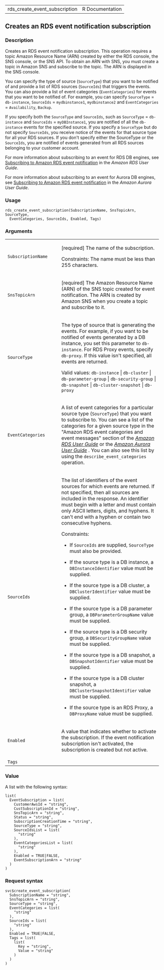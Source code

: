 <table style="width: 100%;">
<tbody>
<tr class="odd">
<td>rds_create_event_subscription</td>
<td style="text-align: right;">R Documentation</td>
</tr>
</tbody>
</table>

## Creates an RDS event notification subscription

### Description

Creates an RDS event notification subscription. This operation requires
a topic Amazon Resource Name (ARN) created by either the RDS console,
the SNS console, or the SNS API. To obtain an ARN with SNS, you must
create a topic in Amazon SNS and subscribe to the topic. The ARN is
displayed in the SNS console.

You can specify the type of source (`SourceType`) that you want to be
notified of and provide a list of RDS sources (`SourceIds`) that
triggers the events. You can also provide a list of event categories
(`EventCategories`) for events that you want to be notified of. For
example, you can specify `SourceType` = `db-instance`, `SourceIds` =
`mydbinstance1`, `mydbinstance2` and `EventCategories` = `Availability`,
`Backup`.

If you specify both the `SourceType` and `SourceIds`, such as
`SourceType` = `db-instance` and `SourceIds` = `myDBInstance1`, you are
notified of all the `db-instance` events for the specified source. If
you specify a `SourceType` but do not specify `SourceIds`, you receive
notice of the events for that source type for all your RDS sources. If
you don't specify either the SourceType or the `SourceIds`, you are
notified of events generated from all RDS sources belonging to your
customer account.

For more information about subscribing to an event for RDS DB engines,
see [Subscribing to Amazon RDS event
notification](https://docs.aws.amazon.com/AmazonRDS/latest/UserGuide/USER_Events.Subscribing.html)
in the *Amazon RDS User Guide*.

For more information about subscribing to an event for Aurora DB
engines, see [Subscribing to Amazon RDS event
notification](https://docs.aws.amazon.com/AmazonRDS/latest/AuroraUserGuide/USER_Events.Subscribing.html)
in the *Amazon Aurora User Guide*.

### Usage

    rds_create_event_subscription(SubscriptionName, SnsTopicArn, SourceType,
      EventCategories, SourceIds, Enabled, Tags)

### Arguments

<table>
<colgroup>
<col style="width: 35%" />
<col style="width: 65%" />
</colgroup>
<tbody>
<tr class="odd">
<td><code
id="rds_create_event_subscription_:_SubscriptionName">SubscriptionName</code></td>
<td><p>[required] The name of the subscription.</p>
<p>Constraints: The name must be less than 255 characters.</p></td>
</tr>
<tr class="even">
<td><code
id="rds_create_event_subscription_:_SnsTopicArn">SnsTopicArn</code></td>
<td><p>[required] The Amazon Resource Name (ARN) of the SNS topic
created for event notification. The ARN is created by Amazon SNS when
you create a topic and subscribe to it.</p></td>
</tr>
<tr class="odd">
<td><code
id="rds_create_event_subscription_:_SourceType">SourceType</code></td>
<td><p>The type of source that is generating the events. For example, if
you want to be notified of events generated by a DB instance, you set
this parameter to <code>db-instance</code>. For RDS Proxy events,
specify <code>db-proxy</code>. If this value isn't specified, all events
are returned.</p>
<p>Valid values: <code>db-instance</code> | <code>db-cluster</code> |
<code>db-parameter-group</code> | <code>db-security-group</code> |
<code>db-snapshot</code> | <code>db-cluster-snapshot</code> |
<code>db-proxy</code></p></td>
</tr>
<tr class="even">
<td><code
id="rds_create_event_subscription_:_EventCategories">EventCategories</code></td>
<td><p>A list of event categories for a particular source type
(<code>SourceType</code>) that you want to subscribe to. You can see a
list of the categories for a given source type in the "Amazon RDS event
categories and event messages" section of the <a
href="https://docs.aws.amazon.com/AmazonRDS/latest/UserGuide/USER_Events.Messages.html"><em>Amazon
RDS User Guide</em></a> or the <a
href="https://docs.aws.amazon.com/AmazonRDS/latest/AuroraUserGuide/USER_Events.Messages.html"><em>Amazon
Aurora User Guide</em></a> . You can also see this list by using the
<code>describe_event_categories</code> operation.</p></td>
</tr>
<tr class="odd">
<td><code
id="rds_create_event_subscription_:_SourceIds">SourceIds</code></td>
<td><p>The list of identifiers of the event sources for which events are
returned. If not specified, then all sources are included in the
response. An identifier must begin with a letter and must contain only
ASCII letters, digits, and hyphens. It can't end with a hyphen or
contain two consecutive hyphens.</p>
<p>Constraints:</p>
<ul>
<li><p>If <code>SourceIds</code> are supplied, <code>SourceType</code>
must also be provided.</p></li>
<li><p>If the source type is a DB instance, a
<code>DBInstanceIdentifier</code> value must be supplied.</p></li>
<li><p>If the source type is a DB cluster, a
<code>DBClusterIdentifier</code> value must be supplied.</p></li>
<li><p>If the source type is a DB parameter group, a
<code>DBParameterGroupName</code> value must be supplied.</p></li>
<li><p>If the source type is a DB security group, a
<code>DBSecurityGroupName</code> value must be supplied.</p></li>
<li><p>If the source type is a DB snapshot, a
<code>DBSnapshotIdentifier</code> value must be supplied.</p></li>
<li><p>If the source type is a DB cluster snapshot, a
<code>DBClusterSnapshotIdentifier</code> value must be
supplied.</p></li>
<li><p>If the source type is an RDS Proxy, a <code>DBProxyName</code>
value must be supplied.</p></li>
</ul></td>
</tr>
<tr class="even">
<td><code
id="rds_create_event_subscription_:_Enabled">Enabled</code></td>
<td><p>A value that indicates whether to activate the subscription. If
the event notification subscription isn't activated, the subscription is
created but not active.</p></td>
</tr>
<tr class="odd">
<td><code id="rds_create_event_subscription_:_Tags">Tags</code></td>
<td></td>
</tr>
</tbody>
</table>

### Value

A list with the following syntax:

    list(
      EventSubscription = list(
        CustomerAwsId = "string",
        CustSubscriptionId = "string",
        SnsTopicArn = "string",
        Status = "string",
        SubscriptionCreationTime = "string",
        SourceType = "string",
        SourceIdsList = list(
          "string"
        ),
        EventCategoriesList = list(
          "string"
        ),
        Enabled = TRUE|FALSE,
        EventSubscriptionArn = "string"
      )
    )

### Request syntax

    svc$create_event_subscription(
      SubscriptionName = "string",
      SnsTopicArn = "string",
      SourceType = "string",
      EventCategories = list(
        "string"
      ),
      SourceIds = list(
        "string"
      ),
      Enabled = TRUE|FALSE,
      Tags = list(
        list(
          Key = "string",
          Value = "string"
        )
      )
    )
